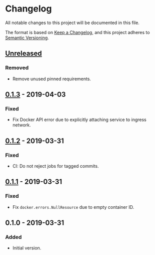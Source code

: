 # Changelog
All notable changes to this project will be documented in this file.

The format is based on [Keep a Changelog](https://keepachangelog.com/en/1.0.0/),
and this project adheres to [Semantic Versioning](https://semver.org/spec/v2.0.0.html).

## [Unreleased]
### Removed
- Remove unused pinned requirements.

## [0.1.3] - 2019-04-03
### Fixed
- Fix Docker API error due to explicitly attaching service to ingress network.

## [0.1.2] - 2019-03-31
### Fixed
- CI: Do not reject jobs for tagged commits.

## [0.1.1] - 2019-03-31
### Fixed
- Fix `docker.errors.NullResource` due to empty container ID.

## 0.1.0 - 2019-03-31
### Added
- Initial version.

[Unreleased]: https://github.com/cjolowicz/buildbot-docker-swarm-worker/compare/v0.1.3...HEAD
[0.1.3]: https://github.com/cjolowicz/buildbot-docker-swarm-worker/compare/v0.1.2...v0.1.3
[0.1.2]: https://github.com/cjolowicz/buildbot-docker-swarm-worker/compare/v0.1.1...v0.1.2
[0.1.1]: https://github.com/cjolowicz/buildbot-docker-swarm-worker/compare/v0.1.0...v0.1.1
